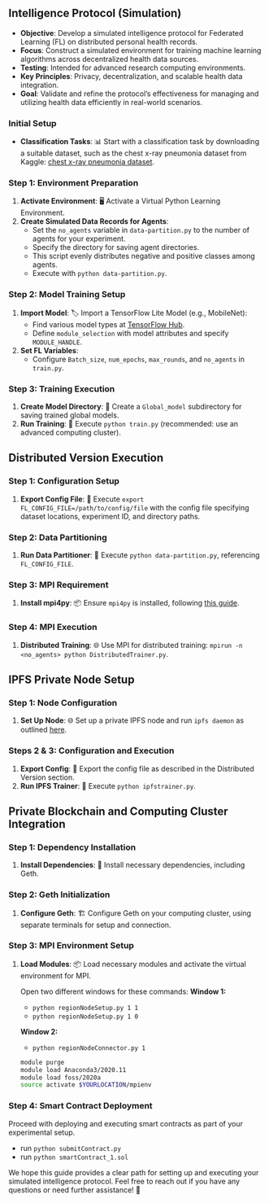 ## Intelligence Protocol (Simulation)

- **Objective**: Develop a simulated intelligence protocol for Federated Learning (FL) on distributed personal health records.
- **Focus**: Construct a simulated environment for training machine learning algorithms across decentralized health data sources.
- **Testing**: Intended for advanced research computing environments.
- **Key Principles**: Privacy, decentralization, and scalable health data integration.
- **Goal**: Validate and refine the protocol’s effectiveness for managing and utilizing health data efficiently in real-world scenarios.

### Initial Setup

- **Classification Tasks**: 📊 Start with a classification task by downloading a suitable dataset, such as the chest x-ray pneumonia dataset from Kaggle: [chest x-ray pneumonia dataset](https://www.kaggle.com/paultimothymooney/chest-xray-pneumonia).

### Step 1: Environment Preparation

1. **Activate Environment**: 🖥️ Activate a Virtual Python Learning Environment.
2. **Create Simulated Data Records for Agents**:
   - Set the `no_agents` variable in `data-partition.py` to the number of agents for your experiment.
   - Specify the directory for saving agent directories.
   - This script evenly distributes negative and positive classes among agents.
   - Execute with `python data-partition.py`.

### Step 2: Model Training Setup

1. **Import Model**: 🏷️ Import a TensorFlow Lite Model (e.g., MobileNet):
   - Find various model types at [TensorFlow Hub](https://tfhub.dev/).
   - Define `module_selection` with model attributes and specify `MODULE_HANDLE`.
2. **Set FL Variables**:
   - Configure `Batch_size`, `num_epochs`, `max_rounds`, and `no_agents` in `train.py`.

### Step 3: Training Execution

1. **Create Model Directory**: 📁 Create a `Global_model` subdirectory for saving trained global models.
2. **Run Training**: 🚀 Execute `python train.py` (recommended: use an advanced computing cluster).

## Distributed Version Execution

### Step 1: Configuration Setup

1. **Export Config File**: 📜 Execute `export FL_CONFIG_FILE=/path/to/config/file` with the config file specifying dataset locations, experiment ID, and directory paths.

### Step 2: Data Partitioning

1. **Run Data Partitioner**: 🔄 Execute `python data-partition.py`, referencing `FL_CONFIG_FILE`.

### Step 3: MPI Requirement

1. **Install mpi4py**: 📦 Ensure `mpi4py` is installed, following [this guide](https://www.arc.ox.ac.uk/using-python-mpi-arc).

### Step 4: MPI Execution

1. **Distributed Training**: 🌐 Use MPI for distributed training: `mpirun -n <no_agents> python DistributedTrainer.py`.

## IPFS Private Node Setup

### Step 1: Node Configuration

1. **Set Up Node**: 🌐 Set up a private IPFS node and run `ipfs daemon` as outlined [here](https://labs.eleks.com/2019/03/ipfs-network-data-replication.html).

### Steps 2 & 3: Configuration and Execution

1. **Export Config**: 📁 Export the config file as described in the Distributed Version section.
2. **Run IPFS Trainer**: 🚀 Execute `python ipfstrainer.py`.

## Private Blockchain and Computing Cluster Integration

### Step 1: Dependency Installation

1. **Install Dependencies**: 🔧 Install necessary dependencies, including Geth.

### Step 2: Geth Initialization

1. **Configure Geth**: 🏗️ Configure Geth on your computing cluster, using separate terminals for setup and connection.

### Step 3: MPI Environment Setup

1. **Load Modules**: 📦 Load necessary modules and activate the virtual environment for MPI.

   Open two different windows for these commands:
   **Window 1:**
   - `python regionNodeSetup.py 1 1`
   - `python regionNodeSetup.py 1 0`

   **Window 2:**
   - `python regionNodeConnector.py 1`

   ```bash
   module purge
   module load Anaconda3/2020.11
   module load foss/2020a
   source activate $YOURLOCATION/mpienv

### Step 4: Smart Contract Deployment
Proceed with deploying and executing smart contracts as part of your experimental setup.
* run `python submitContract.py`
* run `python smartContract_1.sol`

We hope this guide provides a clear path for setting up and executing your simulated intelligence protocol. Feel free to reach out if you have any questions or need further assistance! 🌟


